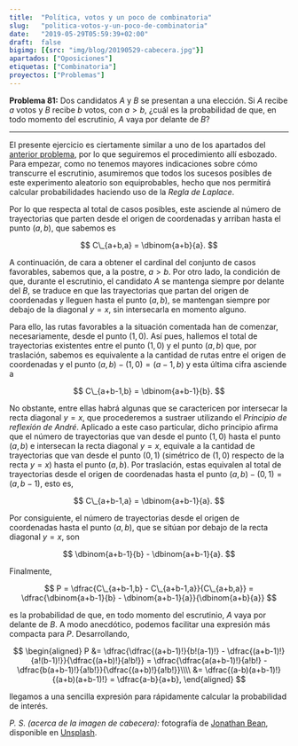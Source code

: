 ```yaml
---
title:  "Política, votos y un poco de combinatoria"
slug:   "politica-votos-y-un-poco-de-combinatoria"
date:   "2019-05-29T05:59:39+02:00"
draft:  false
bigimg: [{src: "img/blog/20190529-cabecera.jpg"}]
apartados: ["Oposiciones"]
etiquetas: ["Combinatoria"]
proyectos: ["Problemas"]
---
```


**Problema 81:** Dos candidatos $A$ y $B$ se presentan a una elección. Si $A$ recibe $a$ votos y $B$ recibe $b$ votos, con $a>b$, ¿cuál es la probabilidad de que, en todo momento del escrutinio, $A$ vaya por delante de $B$?

<!--more-->

***

El presente ejercicio es ciertamente similar a uno de los apartados del [anterior problema](/2019/05/25/seguimos_de_rutas/), por lo que seguiremos el procedimiento allí esbozado. Para empezar, como no tenemos mayores indicaciones sobre cómo transcurre el escrutinio, asumiremos que todos los sucesos posibles de este experimento aleatorio son equiprobables, hecho que nos permitirá calcular probabilidades haciendo uso de la *Regla de Laplace*.

Por lo que respecta al total de casos posibles, este asciende al número de trayectorias que parten desde el origen de coordenadas y arriban hasta el punto $(a,b)$, que sabemos es

$$
C\_{a+b,a} = \dbinom{a+b}{a}.
$$

A continuación, de cara a obtener el cardinal del conjunto de casos favorables, sabemos que, a la postre, $a>b$. Por otro lado, la condición de que, durante el escrutinio, el candidato $A$ se mantenga siempre por delante del $B$, se traduce en que las trayectorias que partan del origen de coordenadas y lleguen hasta el punto $(a,b)$, se mantengan siempre por debajo de la diagonal $y=x$, sin intersecarla en momento alguno. 

Para ello, las rutas favorables a la situación comentada han de comenzar, necesariamente, desde el punto $(1,0)$. Así pues, hallemos el total de trayectorias existentes entre el punto $(1,0)$ y el punto $(a,b)$ que, por traslación, sabemos es equivalente a la cantidad de rutas entre el origen de coordenadas y el punto $(a,b) - (1,0) = (a-1,b)$ y esta última cifra asciende a

$$
C\_{a+b-1,b} = \dbinom{a+b-1}{b}.
$$

No obstante, entre ellas habrá algunas que se caractericen por intersecar la recta diagonal $y=x$, que procederemos a sustraer utilizando el *Principio de reflexión de André*. Aplicado a este caso particular, dicho principio afirma que el número de trayectorias que van desde el punto $(1,0)$ hasta el punto $(a,b)$ e intersecan la recta diagonal $y=x$, equivale a la cantidad de trayectorias que van desde el punto $(0,1)$ (simétrico de $(1,0)$ respecto de la recta $y=x$) hasta el punto $(a,b)$. Por traslación, estas equivalen al total de trayectorias desde el origen de coordenadas hasta el punto $(a,b) - (0,1) = (a,b-1)$, esto es,

$$
C\_{a+b-1,a} = \dbinom{a+b-1}{a}.
$$

Por consiguiente, el número de trayectorias desde el origen de coordenadas hasta el punto $(a,b)$, que se sitúan por debajo de la recta diagonal $y=x$, son

$$
\dbinom{a+b-1}{b} - \dbinom{a+b-1}{a}.
$$

Finalmente, 

$$
P = \dfrac{C\_{a+b-1,b} - C\_{a+b-1,a}}{C\_{a+b,a}} = \dfrac{\dbinom{a+b-1}{b} - \dbinom{a+b-1}{a}}{\dbinom{a+b}{a}}
$$

es la probabilidad de que, en todo momento del escrutinio, $A$ vaya por delante de $B$. A modo anecdótico, podemos facilitar una expresión más compacta para $P$. Desarrollando,

$$
\begin{aligned}
P &= \dfrac{\dfrac{(a+b-1)!}{b!(a-1)!} - \dfrac{(a+b-1)!}{a!(b-1)!}}{\dfrac{(a+b)!}{a!b!}} = \dfrac{\dfrac{a(a+b-1)!}{a!b!} - \dfrac{b(a+b-1)!}{a!b!}}{\dfrac{(a+b)!}{a!b!}}\\\\ &= \dfrac{(a-b)(a+b-1)!}{(a+b)(a+b-1)!} = \dfrac{a-b}{a+b},
\end{aligned}
$$

llegamos a una sencilla expresión para rápidamente calcular la probabilidad de interés.

*P. S. (acerca de la imagen de cabecera):* fotografía de [Jonathan Bean](https://unsplash.com/@jonathanbean), disponible en [Unsplash](https://unsplash.com/photos/sbZU1j31ggE).